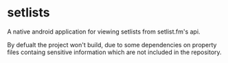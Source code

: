 # setlists
A native android application for viewing setlists from setlist.fm's api.

By defualt the project won't build, due to some dependencies on property files containg sensitive information which are not included in the repository.
